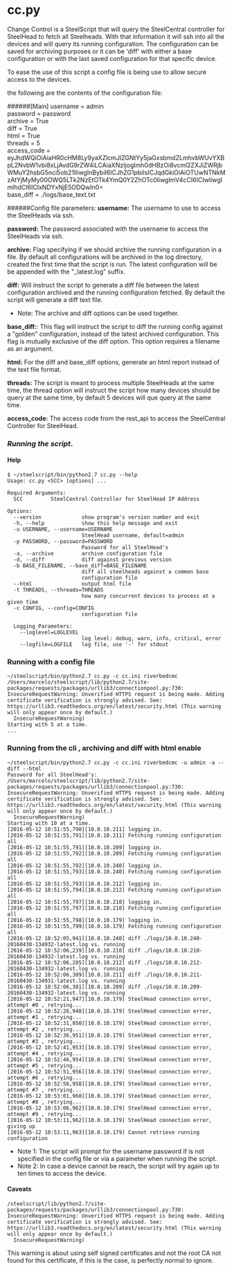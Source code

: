 # cc.py
Change Control is a SteelScript that will query the SteelCentral controller for SteelHead to fetch all Steelheads.
With that information it will ssh into all the devices and will query its running configuration.
The configuration can be saved for archiving purposes or it can be 'diff' with either a base configuration or with
the last saved configuration for that specific device.

To ease the use of this script a config file is being use to allow secure access to the devices.

the following are the contents of the configuration file:

######[Main]
username = admin  
password = password  
archive = True  
diff = True  
html = True  
threads = 5  
access_code = eyJhdWQiOiAiaHR0cHM8Ly9yaXZlcmJlZGNtYy5jaGxsbmdZLmhvbWUvYXBpL2NvbW1vbi8xLjAvdG9rZW4iLCAiaXNzIjogImh0dHBzOi8vcml2ZXJiZWRjbWMuY2hsbG5nci5ob21lIiwgInBybiI6ICJhZG1pbiIsICJqdGkiOiAiOTUwNTNkMzAtYjMyMy00OWQ5LTk2NzEtOTk4YmQ0Y2ZhOTc0IiwgImV4cCI6ICIwIiwgImlhdCI6ICIxNDYxNjE5ODQwIn0=  
base_diff = ./logs/base_text.txt  


######Config file parameters:
**username:** The username to use to access the SteelHeads via ssh.

**password:** The password associated with the username to access the SteelHeads via ssh.

**archive:** Flag specifying if we should archive the running configuration in a file. By default all configurations will
be archived in the log directory, created the first time that the script is run. The latest configuration will be
be appended with the "_latest.log" suffix.

**diff:** Will instruct the script to generate a diff file between the latest configuration archived and the running
configuration fetched. By default the script will generate a diff text file.

* Note: The archive and diff options can be used together.

**base_diff:**: This flag will instruct the script to diff the running config against a "golden" configuration, instead
of the latest archived configuration. This flag is mutually exclusive of the diff option. This option requires a filename
as an argument.

**html:** For the diff and base_diff options, generate an html report instead of the text file format.

**threads:** The script is meant to process multiple SteelHeads at the same time, the thread option will instruct the
script how many  devices should be query at the same time, by default 5 devices will que query at the same time.

**access_code:** The access code from the rest_api to access the SteelCentral Controller for SteelHead.

### *Running the script*.
#### Help
```
$ ~/steelscript/bin/python2.7 cc.py --help
Usage: cc.py <SCC> [options] ...

Required Arguments:
  SCC         SteelCentral Controller for SteelHead IP Address

Options:
  --version             show program's version number and exit
  -h, --help            show this help message and exit
  -u USERNAME, --username=USERNAME
                        SteelHead username, default=admin
  -p PASSWORD, --password=PASSWORD
                        Password for all SteelHead's
  -a, --archive         archive configuration file
  -d, --diff            diff against previous version
  -b BASE_FILENAME, --base_diff=BASE_FILENAME
                        diff all steelheads against a common base
                        configuration file
  --html                output html file
  -t THREADS, --threads=THREADS
                        how many concurrent devices to process at a given time
  -c CONFIG, --config=CONFIG
                        configuration file

  Logging Parameters:
    --loglevel=LOGLEVEL
                        log level: debug, warn, info, critical, error
    --logfile=LOGFILE   log file, use '-' for stdout
```
### Running with a config file
```
~/steelscript/bin/python2.7 cc.py -c cc.ini riverbedcmc
/Users/marcelo/steelscript/lib/python2.7/site-packages/requests/packages/urllib3/connectionpool.py:730: InsecureRequestWarning: Unverified HTTPS request is being made. Adding certificate verification is strongly advised. See: https://urllib3.readthedocs.org/en/latest/security.html (This warning will only appear once by default.)
  InsecureRequestWarning)
Starting with 5 at a time.
...
```

### Running from the cli , archiving and diff with html enable
```
~/steelscript/bin/python2.7 cc.py -c cc.ini riverbedcmc -u admin -a --diff --html
Password for all SteelHead's:
/Users/marcelo/steelscript/lib/python2.7/site-packages/requests/packages/urllib3/connectionpool.py:730: InsecureRequestWarning: Unverified HTTPS request is being made. Adding certificate verification is strongly advised. See: https://urllib3.readthedocs.org/en/latest/security.html (This warning will only appear once by default.)
  InsecureRequestWarning)
Starting with 10 at a time.
[2016-05-12 10:51:55,790][10.0.10.211] logging in.
[2016-05-12 10:51:55,791][10.0.10.211] Fetching running configuration all
[2016-05-12 10:51:55,791][10.0.10.209] logging in.
[2016-05-12 10:51:55,792][10.0.10.209] Fetching running configuration all
[2016-05-12 10:51:55,792][10.0.10.240] logging in.
[2016-05-12 10:51:55,793][10.0.10.240] Fetching running configuration all
[2016-05-12 10:51:55,793][10.0.10.212] logging in.
[2016-05-12 10:51:55,794][10.0.10.212] Fetching running configuration all
[2016-05-12 10:51:55,797][10.0.10.210] logging in.
[2016-05-12 10:51:55,797][10.0.10.210] Fetching running configuration all
[2016-05-12 10:51:55,798][10.0.10.179] logging in.
[2016-05-12 10:51:55,799][10.0.10.179] Fetching running configuration all
[2016-05-12 10:52:05,941][10.0.10.240] diff ./logs/10.0.10.240-20160430-134932-latest.log vs. running
[2016-05-12 10:52:06,239][10.0.10.210] diff ./logs/10.0.10.210-20160430-134932-latest.log vs. running
[2016-05-12 10:52:06,285][10.0.10.212] diff ./logs/10.0.10.212-20160430-134932-latest.log vs. running
[2016-05-12 10:52:06,309][10.0.10.211] diff ./logs/10.0.10.211-20160430-134931-latest.log vs. running
[2016-05-12 10:52:06,381][10.0.10.209] diff ./logs/10.0.10.209-20160430-134932-latest.log vs. running
[2016-05-12 10:52:21,947][10.0.10.179] SteelHead connection error, attempt #0 , retrying...
[2016-05-12 10:52:26,948][10.0.10.179] SteelHead connection error, attempt #1 , retrying...
[2016-05-12 10:52:31,950][10.0.10.179] SteelHead connection error, attempt #2 , retrying...
[2016-05-12 10:52:36,951][10.0.10.179] SteelHead connection error, attempt #3 , retrying...
[2016-05-12 10:52:41,953][10.0.10.179] SteelHead connection error, attempt #4 , retrying...
[2016-05-12 10:52:46,954][10.0.10.179] SteelHead connection error, attempt #5 , retrying...
[2016-05-12 10:52:51,956][10.0.10.179] SteelHead connection error, attempt #6 , retrying...
[2016-05-12 10:52:56,958][10.0.10.179] SteelHead connection error, attempt #7 , retrying...
[2016-05-12 10:53:01,960][10.0.10.179] SteelHead connection error, attempt #8 , retrying...
[2016-05-12 10:53:06,962][10.0.10.179] SteelHead connection error, attempt #9 , retrying...
[2016-05-12 10:53:11,962][10.0.10.179] SteelHead connection error, giving up
[2016-05-12 10:53:11,963][10.0.10.179] Cannot retrieve running configuration
```
* Note 1: The script will prompt for the username password if is not specified in the config file or via a parameter when running the script.
* Note 2: In case a device cannot be reach, the script will try again up to ten times to access the device.

#### Caveats

```
/steelscript/lib/python2.7/site-packages/requests/packages/urllib3/connectionpool.py:730: InsecureRequestWarning: Unverified HTTPS request is being made. Adding certificate verification is strongly advised. See: https://urllib3.readthedocs.org/en/latest/security.html (This warning will only appear once by default.)
  InsecureRequestWarning)
```
This warning is about using self signed certificates and not the root CA not found for this certificate, if this is the case, is perfectly normal to ignore.
